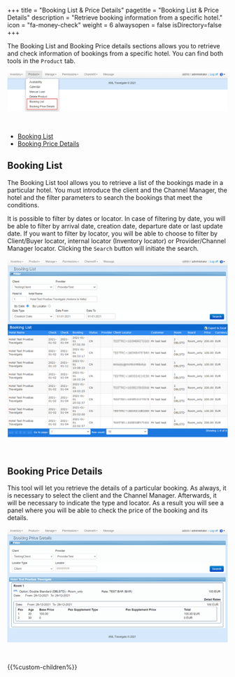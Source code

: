 +++
title = "Booking List & Price Details"
pagetitle = "Booking List & Price Details"
description = "Retrieve booking information from a specific hotel."
icon = "fa-money-check"
weight = 6
alwaysopen = false
isDirectory=false
+++

The Booking List and Booking Price details sections allows you to retrieve and check information of bookings from a specific hotel. You can find both tools in the `Product` tab.

![Inventory-X Booking List and Price Details](./../../../images/web/inventory_bookinglistdetails.png "Inventory-X Booking List and Price Details")

</br>

* [Booking List](#booking-list)
* [Booking Price Details](#booking-price-details)


## Booking List

The Booking List tool allows you to retrieve a list of the bookings made in a particular hotel. You must introduce the client and the Channel Manager, the hotel and the filter parameters to search the bookings that meet the conditions.

It is possible to filter by dates or locator. In case of filtering by date, you will be able to filter by arrival date, creation date, departure date or last update date. If you want to filter by locator, you will be able to choose to filter by Client/Buyer locator, internal locator (Inventory locator) or Provider/Channel Manager locator. Clicking the ``Search`` button will initiate the search.

![Inventory-X Booking List and Price Details](./../../../images/web/inventory_bookinglistdetails2.png "Inventory-X Booking List and Price Details")

</br>

## Booking Price Details

This tool will let you retrieve the details of a particular booking. As always, it is necessary to select the client and the Channel Manager. Afterwards, it will be necessary to indicate the type and locator. As a result you will see a panel where you will be able to check the price of the booking and its details.

![Inventory-X Booking List and Price Details](./../../../images/web/inventory_bookinglistdetails3.png "Inventory-X Booking List and Price Details")

</br>

{{%custom-children%}}

